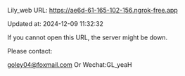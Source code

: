 Lily_web URL: https://ae6d-61-165-102-156.ngrok-free.app

Updated at: 2024-12-09 11:32:32

If you cannot open this URL, the server might be down.

Please contact: 

goley04@foxmail.com Or Wechat:GL_yeaH